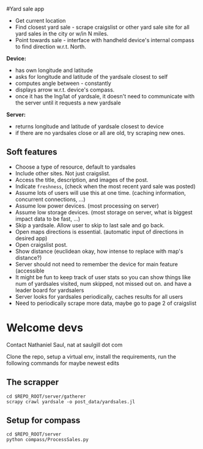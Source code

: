 #Yard sale app

- Get current location
- Find closest yard sale - scrape craigslist or other yard sale site for all yard sales 
in the city or w/in N miles.
- Point towards sale - interface with handheld device's internal compass to find 
direction w.r.t. North. 

**Device:**
* has own longitude and latitude
* asks for longitude and latitude of the yardsale closest to self
* computes angle between - constantly
* displays arrow w.r.t. device's compass.
* once it has the lng/lat of yardsale, it doesn't need to communicate
with the server until it requests a new yardsale

**Server:**
* returns longitude and latitude of yardsale closest to device
* if there are no yardsales close or all are old, try scraping new ones.

## Soft features
* Choose a type of resource, default to yardsales
* Include other sites. Not just craigslist.
* Access the title, description, and images of the post. 
* Indicate `freshness`, 
	(check when the most recent yard sale was posted)
* Assume lots of users will use this at one time. 
	(caching information, concurrent connections, ...)
* Assume low power devices.
	(most processing on server)
* Assume low storage devices.
	(most storage on server, what is biggest impact data to be fast, ...)
* Skip a yardsale. Allow user to skip to last sale and go back.
* Open maps directions is essential.
  	(automatic input of directions in desired app)
* Open craigslist post.
* Show distance
	(euclidean okay, how intense to replace with map's distance?)
* Server should not need to remember the device for main feature
	(accessible 
* It might be fun to keep track of user stats so you can show things like
num of yardsales visited, num skipped, not missed out on. and have a leader 
board for yardsalers
* Server looks for yardsales periodically, caches results for all users
* Need to periodically scrape more data, maybe go to page 2 of craigslist

# Welcome devs

Contact Nathaniel Saul, nat at saulgill dot com

Clone the repo, setup a virtual env, install the requirements, run the following commands 
for maybe newest edits

## The scrapper

```
cd $REPO_ROOT/server/gatherer
scrapy crawl yardsale -o post_data/yardsales.jl
```

## Setup for compass

```
cd $REPO_ROOT/server
python compass/ProcessSales.py
```

